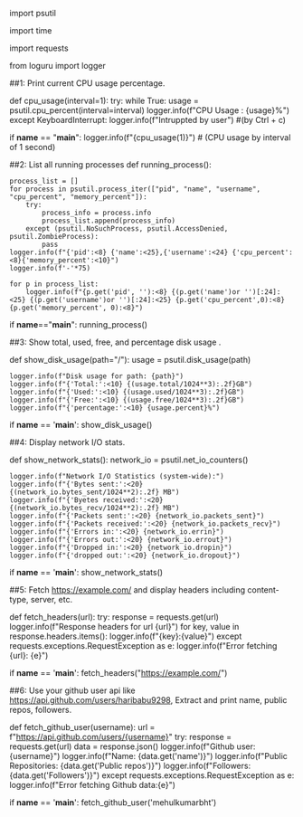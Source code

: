 import psutil

import time

import requests

from loguru import logger

##1: Print current CPU usage percentage.

def cpu_usage(interval=1):
    try:
        while True:
            usage = psutil.cpu_percent(interval=interval)
            logger.info(f"CPU Usage : {usage}%")
    except KeyboardInterrupt:
        logger.info(f"Intruppted by user") #(by Ctrl + c)

if __name__ == "__main__":
    logger.info(f"{cpu_usage(1)}") # (CPU usage by interval of 1 second)

##2: List all running processes
def running_process():

    process_list = []
    for process in psutil.process_iter(["pid", "name", "username", "cpu_percent", "memory_percent"]):
        try:
            process_info = process.info
            process_list.append(process_info)
        except (psutil.NoSuchProcess, psutil.AccessDenied, psutil.ZombieProcess):
            pass
    logger.info(f"{'pid':<8} {'name':<25},{'username':<24} {'cpu_percent':<8}{'memory_percent':<10}")
    logger.info(f'-'*75)

    for p in process_list:
        logger.info(f"{p.get('pid', ''):<8} {(p.get('name')or '')[:24]:<25} {(p.get('username')or '')[:24]:<25} {p.get('cpu_percent',0):<8} {p.get('memory_percent', 0):<8}")

if __name__=="__main__":
    running_process()

##3: Show total, used, free, and percentage disk usage .

def show_disk_usage(path="/"):
    usage = psutil.disk_usage(path)

    logger.info(f"Disk usage for path: {path}")
    logger.info(f"{'Total:':<10} {(usage.total/1024**3):.2f}GB")
    logger.info(f"{'Used:':<10} {(usage.used/1024**3):.2f}GB")
    logger.info(f"{'Free:':<10} {(usage.free/1024**3):.2f}GB")
    logger.info(f"{'percentage:':<10} {usage.percent}%")

if __name__ == '__main__':
    show_disk_usage()

##4: Display network I/O stats.

def show_network_stats():
    network_io = psutil.net_io_counters()

    logger.info(f"Network I/O Statistics (system-wide):")
    logger.info(f"{'Bytes sent:':<20} {(network_io.bytes_sent/1024**2):.2f} MB")
    logger.info(f"{'Byetes received:':<20} {(network_io.bytes_recv/1024**2):.2f} MB")
    logger.info(f"{'Packets sent:':<20} {network_io.packets_sent}")
    logger.info(f"{'Packets received:':<20} {network_io.packets_recv}")
    logger.info(f"{'Errors in:':<20} {network_io.errin}")
    logger.info(f"{'Errors out:':<20} {network_io.errout}")
    logger.info(f"{'Dropped in:':<20} {network_io.dropin}")
    logger.info(f"{'dropped out:':<20} {network_io.dropout}")

if __name__ == '__main__':
    show_network_stats()

##5: Fetch https://example.com/ and display headers including content-type, server, etc.

def fetch_headers(url):
    try:
        response = requests.get(url)
        logger.info(f"Response headers for url {url}")
        for key, value in response.headers.items():
            logger.info(f"{key}:{value}")
    except requests.exceptions.RequestException as e:
        logger.info(f"Error fetching {url}: {e}")

if __name__ == '__main__':
    fetch_headers("https://example.com/")

##6: Use your github user api like https://api.github.com/users/haribabu9298, Extract and print name, public repos, followers.

def fetch_github_user(username):
    url = f"https://api.github.com/users/{username}"
    try:
        response = requests.get(url)
        data = response.json()
        logger.info(f"Github user: {username}")
        logger.info(f"Name: {data.get('name')}")
        logger.info(f"Public Repositories: {data.get('Public repos')}")
        logger.info(f"Followers: {data.get('Followers')}")
    except requests.exceptions.RequestException as e:
        logger.info(f"Error fetching Github data:{e}")

if __name__ == '__main__':
    fetch_github_user('mehulkumarbht')